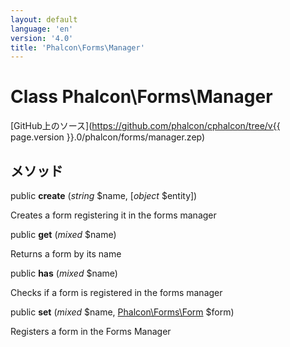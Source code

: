```yaml
---
layout: default
language: 'en'
version: '4.0'
title: 'Phalcon\Forms\Manager'
---
```


# Class **Phalcon\Forms\Manager**

[GitHub上のソース](https://github.com/phalcon/cphalcon/tree/v{{ page.version }}.0/phalcon/forms/manager.zep)

## メソッド

public **create** (*string* $name, [*object* $entity])

Creates a form registering it in the forms manager

public **get** (*mixed* $name)

Returns a form by its name

public **has** (*mixed* $name)

Checks if a form is registered in the forms manager

public **set** (*mixed* $name, [Phalcon\Forms\Form](Phalcon_Forms_Form) $form)

Registers a form in the Forms Manager